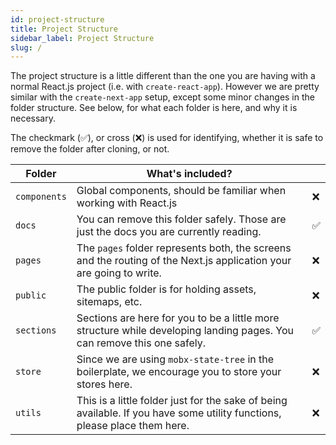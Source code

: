 ```yaml
---
id: project-structure
title: Project Structure
sidebar_label: Project Structure
slug: /
---
```


The project structure is a little different than the one you are having with a normal React.js project (i.e. with `create-react-app`). However we are pretty similar with the `create-next-app` setup, except some minor changes in the folder structure. See below, for what each folder is here, and why it is necessary.

The checkmark (✅), or cross (❌) is used for identifying, whether it is safe to remove the folder after cloning, or not.

| Folder | What's included? |  | 
| --- | --- | --- |
| `components` | Global components, should be familiar when working with React.js | ❌ | 
| `docs` | You can remove this folder safely. Those are just the docs you are currently reading. | ✅ | 
| `pages` | The `pages` folder represents both, the screens and the routing of the Next.js application your are going to write. | ❌ | 
| `public` | The public folder is for holding assets, sitemaps, etc. | ❌ | 
| `sections` | Sections are here for you to be a little more structure while developing landing pages. You can remove this one safely. | ✅ | 
| `store` | Since we are using `mobx-state-tree` in the boilerplate, we encourage you to store your stores here. | ❌ | 
| `utils` | This is a little folder just for the sake of being available. If you have some utility functions, please place them here. | ❌ | 
